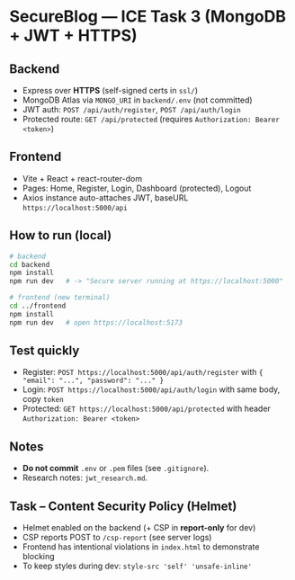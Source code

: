 ﻿# SecureBlog — ICE Task 3 (MongoDB + JWT + HTTPS)

## Backend
- Express over **HTTPS** (self-signed certs in `ssl/`)
- MongoDB Atlas via `MONGO_URI` in `backend/.env` (not committed)
- JWT auth: `POST /api/auth/register`, `POST /api/auth/login`
- Protected route: `GET /api/protected` (requires `Authorization: Bearer <token>`)

## Frontend
- Vite + React + react-router-dom
- Pages: Home, Register, Login, Dashboard (protected), Logout
- Axios instance auto-attaches JWT, baseURL `https://localhost:5000/api`

## How to run (local)
~~~bash
# backend
cd backend
npm install
npm run dev   # -> "Secure server running at https://localhost:5000"

# frontend (new terminal)
cd ../frontend
npm install
npm run dev   # open https://localhost:5173
~~~

## Test quickly
- Register: `POST https://localhost:5000/api/auth/register` with `{ "email": "...", "password": "..." }`
- Login:    `POST https://localhost:5000/api/auth/login` with same body, copy `token`
- Protected: `GET https://localhost:5000/api/protected` with header `Authorization: Bearer <token>`

## Notes
- **Do not commit** `.env` or `.pem` files (see `.gitignore`).
- Research notes: `jwt_research.md`.
## Task – Content Security Policy (Helmet)
- Helmet enabled on the backend (+ CSP in **report-only** for dev)
- CSP reports POST to `/csp-report` (see server logs)
- Frontend has intentional violations in `index.html` to demonstrate blocking
- To keep styles during dev: `style-src 'self' 'unsafe-inline'`
